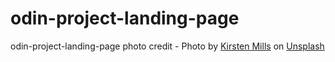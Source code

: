 # odin-project-landing-page
odin-project-landing-page
photo credit - Photo by <a href="https://unsplash.com/ja/@mtnimpact?utm_source=unsplash&utm_medium=referral&utm_content=creditCopyText">Kirsten Mills</a> on <a href="https://unsplash.com/photos/2WMqD-YKglU?utm_source=unsplash&utm_medium=referral&utm_content=creditCopyText">Unsplash</a>
  